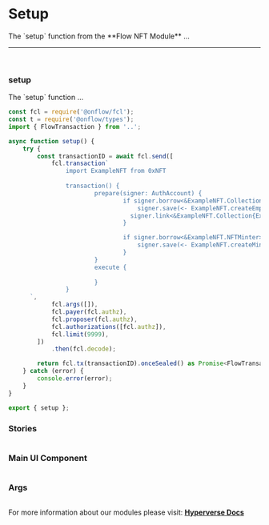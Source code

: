 # Setup

<p> The `setup` function from the **Flow NFT Module** ... </p>

---

<br>

### setup

<p> The `setup` function ... </p>

```jsx
const fcl = require('@onflow/fcl');
const t = require('@onflow/types');
import { FlowTransaction } from '..';

async function setup() {
	try {
		const transactionID = await fcl.send([
			fcl.transaction`
				import ExampleNFT from 0xNFT
				
				transaction() {
						prepare(signer: AuthAccount) {
								if signer.borrow<&ExampleNFT.Collection>(from: ExampleNFT.CollectionStoragePath) == nil {
									signer.save(<- ExampleNFT.createEmptyCollection(), to: ExampleNFT.CollectionStoragePath)
								  signer.link<&ExampleNFT.Collection{ExampleNFT.ExampleNFTCollectionPublic}>(ExampleNFT.CollectionPublicPath, target: ExampleNFT.CollectionStoragePath)
								}

								if signer.borrow<&ExampleNFT.NFTMinter>(from: ExampleNFT.MinterStoragePath) == nil {
									signer.save(<- ExampleNFT.createMinter(), to: ExampleNFT.MinterStoragePath)
								}
						}
						execute {
								
						}
				}
      `,
			fcl.args([]),
			fcl.payer(fcl.authz),
			fcl.proposer(fcl.authz),
			fcl.authorizations([fcl.authz]),
			fcl.limit(9999),
		])
			.then(fcl.decode);

		return fcl.tx(transactionID).onceSealed() as Promise<FlowTransaction>;
	} catch (error) {
		console.error(error);
	}
}

export { setup };

```

### Stories

```jsx

```

### Main UI Component

```jsx

```

### Args

```jsx

```

For more information about our modules please visit: [**Hyperverse Docs**](docs.hyperverse.dev)
